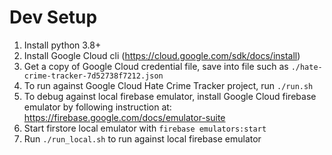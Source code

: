 # Dev Setup

1. Install python 3.8+
1. Install Google Cloud cli (https://cloud.google.com/sdk/docs/install)
1. Get a copy of Google Cloud credential file, save into file such as `./hate-crime-tracker-7d52738f7212.json`
1. To run against Google Cloud Hate Crime Tracker project, run `./run.sh`
1. To debug against local firebase emulator, install Google Cloud firebase emulator by following instruction at: https://firebase.google.com/docs/emulator-suite
1. Start firstore local emulator with `firebase emulators:start`
1. Run `./run_local.sh` to run against local firebase emulator
